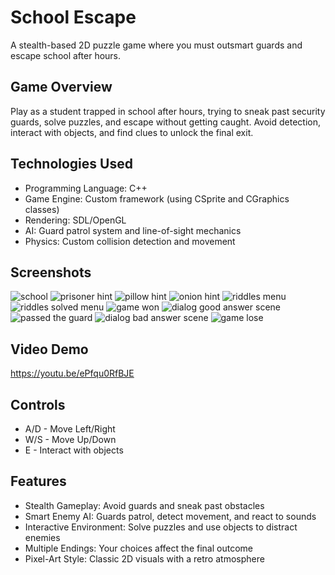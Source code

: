 # School Escape
A stealth-based 2D puzzle game where you must outsmart guards and escape school after hours.

## Game Overview
Play as a student trapped in school after hours, trying to sneak past security guards, solve puzzles, and escape without getting caught. Avoid detection, interact with objects, and find clues to unlock the final exit.

## Technologies Used
- Programming Language: C++
- Game Engine: Custom framework (using CSprite and CGraphics classes)
- Rendering: SDL/OpenGL
- AI: Guard patrol system and line-of-sight mechanics
- Physics: Custom collision detection and movement

## Screenshots
![school](https://github.com/user-attachments/assets/2d1fec3a-921b-462a-b1c8-b95c4097c0fb)
![prisoner hint](https://github.com/user-attachments/assets/d5704130-eeaa-40de-83b2-46b6678631fc)
![pillow hint](https://github.com/user-attachments/assets/8fefa495-a609-47af-89fc-1681b200a0d3)
![onion hint](https://github.com/user-attachments/assets/28ca8c7b-2983-4606-b822-76c633e1ab9c)
![riddles menu](https://github.com/user-attachments/assets/14a31362-d34d-45eb-8d61-254b583971b9)
![riddles solved menu](https://github.com/user-attachments/assets/0ae370cd-61bf-47c5-a6b8-2b37840258ed)
![game won](https://github.com/user-attachments/assets/39ff2431-b04d-423d-841b-438f43d7bda4)
![dialog good answer scene](https://github.com/user-attachments/assets/069a097d-7e11-483e-8509-a2ceb7a55870)
![passed the guard](https://github.com/user-attachments/assets/bc4e8cd7-2a1f-4c36-bf4f-0b090450e8e1)
![dialog bad answer scene](https://github.com/user-attachments/assets/f9d49c21-754d-4d72-933a-4ec4710e60f6)
![game lose](https://github.com/user-attachments/assets/a391d7c4-7d08-4415-879c-8718df12dfb3)

## Video Demo
https://youtu.be/ePfqu0RfBJE

## Controls
- A/D - Move Left/Right
- W/S - Move Up/Down
- E - Interact with objects

## Features
- Stealth Gameplay: Avoid guards and sneak past obstacles
- Smart Enemy AI: Guards patrol, detect movement, and react to sounds
- Interactive Environment: Solve puzzles and use objects to distract enemies
- Multiple Endings: Your choices affect the final outcome
- Pixel-Art Style: Classic 2D visuals with a retro atmosphere
